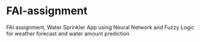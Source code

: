 # FAI-assignment
FAI assignment, Water Sprinkler App using Neural Network and Fuzzy Logic for weather forecast and water amount prediction

